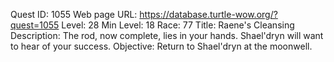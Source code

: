 Quest ID: 1055
Web page URL: https://database.turtle-wow.org/?quest=1055
Level: 28
Min Level: 18
Race: 77
Title: Raene's Cleansing
Description: The rod, now complete, lies in your hands. Shael'dryn will want to hear of your success.
Objective: Return to Shael'dryn at the moonwell.
